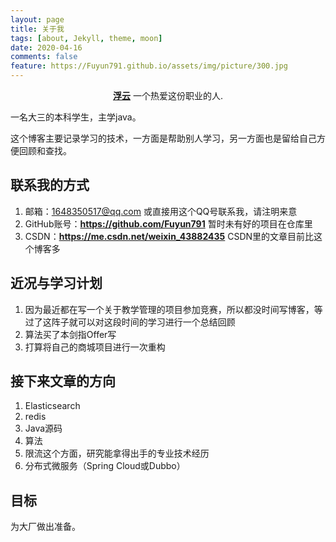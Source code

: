 ```yaml
---
layout: page
title: 关于我
tags: [about, Jekyll, theme, moon]
date: 2020-04-16
comments: false
feature: https://Fuyun791.github.io/assets/img/picture/300.jpg
---
```


<center><a href="https://Fuyun791.github.io"><b>浮云</b></a> 一个热爱这份职业的人.</center>

一名大三的本科学生，主学java。

这个博客主要记录学习的技术，一方面是帮助别人学习，另一方面也是留给自己方便回顾和查找。

## 联系我的方式

1. 邮箱：1648350517@qq.com 或直接用这个QQ号联系我，请注明来意
2. GitHub账号：<a href="https://github.com/Fuyun791"><b>https://github.com/Fuyun791</b></a> 暂时未有好的项目在仓库里
3. CSDN：<a href="https://me.csdn.net/weixin_43882435"><b>https://me.csdn.net/weixin_43882435</b></a> CSDN里的文章目前比这个博客多

## 近况与学习计划

1. 因为最近都在写一个关于教学管理的项目参加竞赛，所以都没时间写博客，等过了这阵子就可以对这段时间的学习进行一个总结回顾
2. 算法买了本剑指Offer写
3. 打算将自己的商城项目进行一次重构

## 接下来文章的方向

1. Elasticsearch
2. redis
3. Java源码
4. 算法
5. 限流这个方面，研究能拿得出手的专业技术经历
6. 分布式微服务（Spring Cloud或Dubbo）


## 目标

为大厂做出准备。
